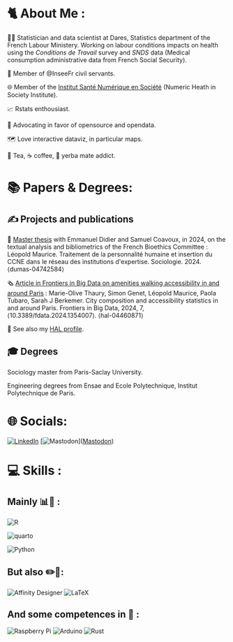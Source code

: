# 🐈 About Me :
🧑‍💼 Statistician and data scientist at Dares, Statistics department of the French Labour Ministery.
Working on labour conditions impacts on health using the *Conditions de Travail* survey and *SNDS* data (Medical consumption administrative data from French Social Security).

🏢 Member of @InseeFr civil servants.

🌐 Member of the [Institut Santé Numérique en Société](https://isns.fr/membre/leopold-maurice/) (Numeric Heath in Society Institute).

📈 Rstats enthousiast. 

💾 Advocating in favor of opensource and opendata.

🗺️ Love interactive dataviz, in particular maps.

🍵 Tea, ☕ coffee, 🧉 yerba mate addict.

# 📚 Papers & Degrees:

## ✍️ Projects and publications

📕 [Master thesis](https://leomaurice.github.io/CCNE/) with Emmanuel Didier and Samuel Coavoux, in 2024, on the textual analysis and bibliometrics of the French Bioethics Committee : Léopold Maurice. Traitement de la personnalité humaine et insertion du CCNE dans le réseau des institutions d'expertise. Sociologie. 2024. ⟨dumas-04742584⟩

🗞️ [Article in Frontiers in Big Data on amenities walking accessibility in and around Paris](https://doi.org/10.3389/fdata.2024.1354007) : Marie-Olive Thaury, Simon Genet, Léopold Maurice, Paola Tubaro, Sarah J Berkemer. City composition and accessibility statistics in and around Paris. Frontiers in Big Data, 2024, 7, ⟨10.3389/fdata.2024.1354007⟩. ⟨hal-04460871⟩

📖 See also my [HAL profile](https://cv.hal.science/leopoldmaurice).

## 🎓 Degrees

Sociology master from Paris-Saclay University. 

Engineering degrees from Ensae and Ecole Polytechnique, Institut Polytechnique de Paris.

# 🌐 Socials:
[![LinkedIn](https://img.shields.io/twitter/url?color=blue&label=LinkedIn&logo=linkedin&style=for-the-badge&url=https%3A%2F%2Fwww.linkedin.com%2Fin%2Fleopold-maurice)](https://linkedin.com/in/leopold-maurice) 
[![Mastodon](https://img.shields.io/twitter/url?color=purple&label=Mastodon&logo=mastodon&style=for-the-badge&url=https%3A%2F%2Fsciences.social%2F%40lmaurice)](<a rel="me" href="https://social.sciences.re/@maurice">Mastodon</a>)

# 💻 Skills :
## Mainly 📊🐍 :
![R](https://img.shields.io/badge/r-%23276DC3.svg?style=for-the-badge&logo=r&logoColor=white)

![quarto](https://img.shields.io/badge/quarto-%23276DC3.svg?style=for-the-badge&logo=R&logoColor=white)

![Python](https://img.shields.io/badge/python-3670A0?style=for-the-badge&logo=python&logoColor=ffdd54)
## But also ✏️📐:
![Affinity Designer](https://img.shields.io/badge/affinitydesginer-%231B72BE.svg?style=for-the-badge&logo=affinity-designer&logoColor=white) ![LaTeX](https://img.shields.io/badge/latex-%23008080.svg?style=for-the-badge&logo=latex&logoColor=white)

## And some competences in 🔧 :

![Raspberry Pi](https://img.shields.io/badge/-RaspberryPi-C51A4A?style=for-the-badge&logo=Raspberry-Pi) ![Arduino](https://img.shields.io/badge/-Arduino-00979D?style=for-the-badge&logo=Arduino&logoColor=white) ![Rust](https://img.shields.io/badge/Rust-000000?style=for-the-badge&logo=rust&logoColor=white)
